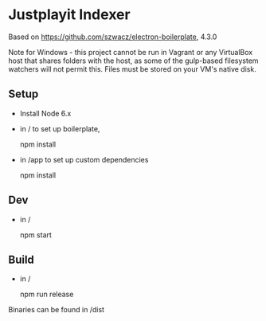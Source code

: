 # Justplayit Indexer

Based on https://github.com/szwacz/electron-boilerplate, 4.3.0


Note for Windows - this project cannot be run in Vagrant or any VirtualBox host that shares folders with the host, as some of the gulp-based filesystem watchers will not permit this. Files must be stored on your VM's native disk.

## Setup

- Install Node 6.x

- in / to set up boilerplate,

    npm install 

- in /app to set up custom dependencies

    npm install 

## Dev
  
- in /

    npm start

## Build 

- in /

    npm run release     

Binaries can be found in /dist    
